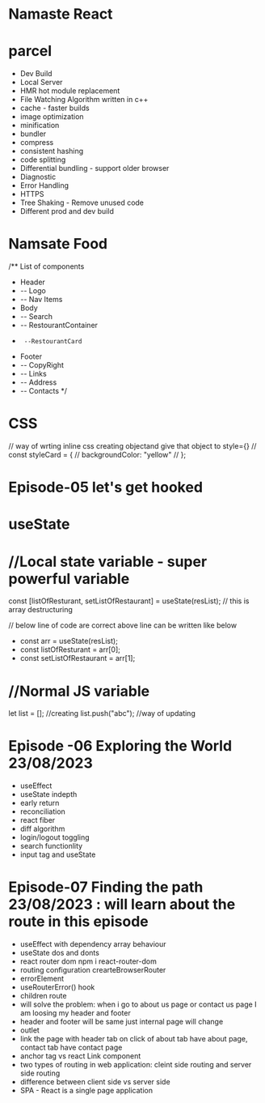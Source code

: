 # Namaste React 

# parcel
- Dev Build
- Local Server
- HMR hot module replacement
- File Watching Algorithm written in c++
- cache - faster builds
- image optimization
- minification
- bundler
- compress
- consistent hashing
- code splitting
- Differential bundling - support older browser
- Diagnostic
- Error Handling
- HTTPS
- Tree Shaking - Remove unused code
- Different prod and dev build

# Namsate Food

/** List of components
 * Header
 *  -- Logo
 *  -- Nav Items
 * Body
 *  -- Search
 *  -- RestourantContainer
 *      --RestourantCard
 * Footer
 *  -- CopyRight
 *  -- Links
 *  -- Address
 *  -- Contacts
 */

# CSS 
// way of wrting inline css creating objectand give that object to style={}
// const styleCard = {
//   backgroundColor: "yellow"
// };


# Episode-05 let's get hooked

# useState
#  //Local state variable - super powerful variable
  const [listOfResturant, setListOfRestaurant] = useState(resList); // this is array destructuring

  // below line of code are correct above line can be written like below
  -  const arr = useState(resList);
  -  const listOfResturant = arr[0];
  -  const setListOfRestaurant = arr[1];

  # //Normal JS variable
  let list = []; //creating
  list.push("abc"); //way of updating

  # Episode -06 Exploring the World  23/08/2023

  - useEffect
  - useState indepth
  - early return
  - reconciliation
  - react fiber
  - diff algorithm
  - login/logout toggling
  - search functionlity 
  - input tag and useState

# Episode-07 Finding the path 23/08/2023   :  will learn about the route in this episode
 - useEffect with dependency array behaviour
 - useState dos and donts
 - react router dom npm i react-router-dom
 - routing configuration crearteBrowserRouter
 - errorElement
 - useRouterError() hook
 - children route
 - will solve the problem: when i go to about us page or contact us page I am loosing my
    header and footer 
 - header and footer will be same just internal page will change
 - outlet
 - link the page with header tab on click of about tab have about page, contact tab have contact page
 - anchor tag vs react Link component
 - two types of routing in web application: cleint side routing and server side routing
 - difference between client side vs server side
 - SPA - React is a single page application


